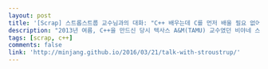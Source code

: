 ```yaml
---
layout: post
title: '[Scrap] 스트롭스트룹 교수님과의 대화: "C++ 배우는데 C를 먼저 배울 필요 없어요"'
description: "2013년 여름, C++을 만드신 당시 텍사스 A&M(TAMU) 교수였던 비야네 스트롭스트룹(Bjarne Stroustrup) 교수님이 내가 일하는 그룹에 오셔서 현대 C++에 대한 강의를 하셨다. (스크랩)"
tags: [scrap, c++]
comments: false
link: 'http://minjang.github.io/2016/03/21/talk-with-stroustrup/'
---
```

